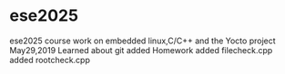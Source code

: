 # ese2025
ese2025 course work on embedded linux,C/C++ and the Yocto project
May29,2019  Learned about git
added Homework
added filecheck.cpp
added rootcheck.cpp
